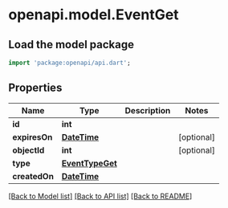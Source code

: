 # openapi.model.EventGet

## Load the model package
```dart
import 'package:openapi/api.dart';
```

## Properties
Name | Type | Description | Notes
------------ | ------------- | ------------- | -------------
**id** | **int** |  | 
**expiresOn** | [**DateTime**](DateTime.md) |  | [optional] 
**objectId** | **int** |  | [optional] 
**type** | [**EventTypeGet**](EventTypeGet.md) |  | 
**createdOn** | [**DateTime**](DateTime.md) |  | 

[[Back to Model list]](../README.md#documentation-for-models) [[Back to API list]](../README.md#documentation-for-api-endpoints) [[Back to README]](../README.md)


